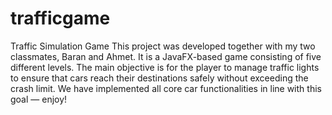 # trafficgame
Traffic Simulation Game This project was developed together with my two classmates, Baran and Ahmet. It is a JavaFX-based game consisting of five different levels. The main objective is for the player to manage traffic lights to ensure that cars reach their destinations safely without exceeding the crash limit. We have implemented all core car functionalities in line with this goal — enjoy!

